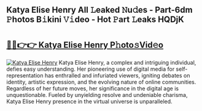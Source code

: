 ## Katya Elise Henry All 𝙻eaked 𝙽u𝚍es - Part-6dm 𝙿hotos B𝚒kini 𝚅𝚒deo - Hot 𝙿art 𝙻eaks HQDjK

# <h2><a href="http://ld3gkl.urlbe.top/?page=Katya+Elise+Henry">🔗🔗👉👉 Katya Elise Henry P𝚑oto𝚜Vid𝚎o</a></h2>

[![Katya Elise Henry](https://i.imgur.com/eBuTRDB.gif)](http://ld3gkl.urlbe.top/?page=Katya+Elise+Henry)
Katya Elise Henry, a complex and intriguing individual, defies easy understanding. Her pioneering use of digital media for self-representation has enthralled and infuriated viewers, igniting debates on identity, artistic expression, and the evolving nature of online communities. Regardless of her future moves, her significance in the digital age is unquestionable. Fueled by unyielding resolve and undeniable charisma, Katya Elise Henry presence in the virtual universe is unparalleled.
